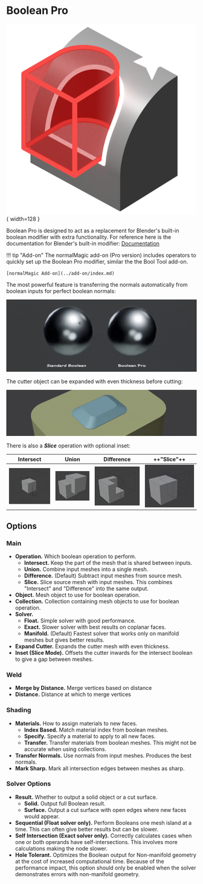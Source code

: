 # Boolean Pro

![Boolean Pro Icon](../assets/icons/boolean_cut_7_sparkles.png){ width=128 }

Boolean Pro is designed to act as a replacement for Blender's built-in boolean modifier with extra functionality. For reference here is the  documentation for Blender's built-in modifier: [Documentation](https://docs.blender.org/manual/en/latest/modeling/modifiers/generate/booleans.html)

!!! tip "Add-on"
    The normalMagic add-on (Pro version) includes operators to quickly set up the Boolean Pro modifier, similar the the Bool Tool add-on.

    [normalMagic Add-on](../add-on/index.md)

The most powerful feature is transferring the normals automatically from boolean inputs for perfect boolean normals:

![Perfect Boolean Normals](../assets/bool_pro_1.gif)

The cutter object can be expanded with even thickness before cutting:

![Expand Boolean](../assets/booleans/bool_expand.gif)

There is also a ***Slice*** operation with optional inset:

| Intersect | Union | Difference | ++"Slice"++ |
|---|---|---|---|
|![Intersect](../assets//booleans/bool_intersect.png) |![Union](../assets//booleans/bool_union.png)|![Difference](../assets//booleans/bool_diff.png) |![Slice](../assets//booleans/bool_slice.gif)|

## Options

### Main

- **Operation.** Which boolean operation to perform.
    - **Intersect.** Keep the part of the mesh that is shared between inputs.
    - **Union.** Combine input meshes into a single mesh.
    - **Difference.** (Default) Subtract input meshes from source mesh.
    - **Slice.** Slice source mesh with input meshes. This combines "Intersect" and "Difference" into the same output.
- **Object.** Mesh object to use for boolean operation.
- **Collection.** Collection containing mesh objects to use for boolean operation.
- **Solver.**
    - **Float.** Simple solver with good performance.
    - **Exact.** Slower solver with best results on coplanar faces.
    - **Manifold.** (Default) Fastest solver that works only on manifold meshes but gives better results.
- **Expand Cutter.** Expands the cutter mesh with even thickness.
- **Inset (Slice Mode).** Offsets the cutter inwards for the intersect boolean to give a gap between meshes.

### Weld

- **Merge by Distance.** Merge vertices based on distance
- **Distance.** Distance at which to merge vertices

### Shading

- **Materials.** How to assign materials to new faces.
    - **Index Based.** Match material index from boolean meshes.
    - **Specify.** Specify a material to apply to all new faces.
    - **Transfer.** Transfer materials from boolean meshes. This might not be accurate when using collections.
- **Transfer Normals.** Use normals from input meshes. Produces the best normals.
- **Mark Sharp.** Mark all intersection edges between meshes as sharp.

### Solver Options

- **Result.** Whether to output a solid object or a cut surface.
    - **Solid.** Output full Boolean result.
    - **Surface.** Output a cut surface with open edges where new faces would appear.
- **Sequential (Float solver only).** Perform Booleans one mesh island at a time. This can often give better results but can be slower.
- **Self Intersection (Exact solver only).** Correctly calculates cases when one or both operands have self-intersections. This involves more calculations making the node slower.
- **Hole Tolerant.** Optimizes the Boolean output for Non-manifold geometry at the cost of increased computational time. Because of the performance impact, this option should only be enabled when the solver demonstrates errors with non-manifold geometry.

